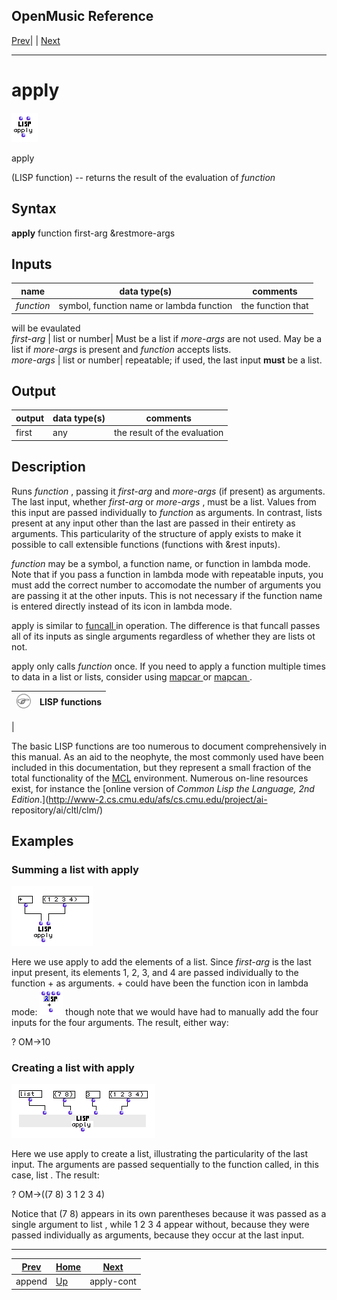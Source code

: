 OpenMusic Reference  
---  
[Prev](append)| | [Next](apply-cont)  
  
* * *

# apply

![](figures/functions/lisp/apply.png)

  
  
apply  
  
(LISP function) \-- returns the result of the evaluation of  _function_   

## Syntax

   **apply**  function first-arg &restmore-args  

## Inputs

name| data type(s)| comments  
---|---|---  
  _function_ |  symbol, function name or lambda function | the function that
will be evaulated  
  _first-arg_ |  list or number| Must be a list if  _more-args_  are not used.
May be a list if  _more-args_  is present and  _function_  accepts lists.  
  _more-args_ |  list or number| repeatable; if used, the last input **must**
be a list.  
  
## Output

output| data type(s)| comments  
---|---|---  
first| any| the result of the evaluation  
  
## Description

Runs  _function_  , passing it  _first-arg_  and  _more-args_  (if present) as
arguments. The last input, whether  _first-arg_  or  _more-args_  , must be a
list. Values from this input are passed individually to  _function_  as
arguments. In contrast, lists present at any input other than the last are
passed in their entirety as arguments. This particularity of the structure of
 apply  exists to make it possible to call extensible functions (functions
with &rest inputs).

 _function_  may be a symbol, a function name, or function in lambda mode.
Note that if you pass a function in lambda mode with repeatable inputs, you
must add the correct number to accomodate the number of arguments you are
passing it at the other inputs. This is not necessary if the function name is
entered directly instead of its icon in lambda mode.

 apply  is similar to [ funcall ](funcall) in operation. The difference
is that  funcall  passes all of its inputs as single arguments regardless of
whether they are lists ot not.

 apply  only calls  _function_  once. If you need to  apply  a function
multiple times to data in a list or lists, consider using
[ mapcar ](mapcar) or [ mapcan ](mapcan).

![Note](figures/images/note.gif)|  **LISP functions**  
---|---  
 |

The basic LISP functions are too numerous to document comprehensively in this
manual. As an aid to the neophyte, the most commonly used have been included
in this documentation, but they represent a small fraction of the total
functionality of the [MCL](glossary#MCL) environment. Numerous on-line
resources exist, for instance the [online version of _Common Lisp the
Language, 2nd Edition_.](http://www-2.cs.cmu.edu/afs/cs.cmu.edu/project/ai-
repository/ai/cltl/clm/)  
  
## Examples

### Summing a list with  apply 

![](figures/functions/lisp/applyEX1.png)

Here we use  apply  to add the elements of a list. Since  _first-arg_  is the
last input present, its elements 1, 2, 3, and 4 are passed individually to the
function  +  as arguments.  +  could have been the function icon in lambda
mode: ![](figures/functions/lisp/applyEX3.png) though note that we would have
had to manually add the four inputs for the four arguments. The result, either
way:

 ? OM->10 

### Creating a list with  apply 

![](figures/functions/lisp/applyEX2.png)

Here we use  apply  to create a list, illustrating the particularity of the
last input. The arguments are passed sequentially to the function called, in
this case,  list . The result:

 ? OM->((7 8) 3 1 2 3 4) 

Notice that (7 8) appears in its own parentheses because it was passed as a
single argument to  list , while 1 2 3 4 appear without, because they were
passed individually as arguments, because they occur at the last input.

* * *

[Prev](append)| [Home](index)| [Next](apply-cont)  
---|---|---  
append| [Up](funcref.main)| apply-cont

